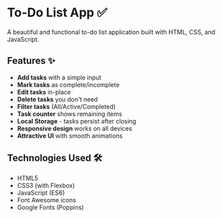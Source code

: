 # To-Do List App ✅

A beautiful and functional to-do list application built with HTML, CSS, and JavaScript.

## Features ✨

- **Add tasks** with a simple input
- **Mark tasks** as complete/incomplete
- **Edit tasks** in-place
- **Delete tasks** you don't need
- **Filter tasks** (All/Active/Completed)
- **Task counter** shows remaining items
- **Local Storage** - tasks persist after closing
- **Responsive design** works on all devices
- **Attractive UI** with smooth animations

## Technologies Used 🛠️

- HTML5
- CSS3 (with Flexbox)
- JavaScript (ES6)
- Font Awesome icons
- Google Fonts (Poppins)
